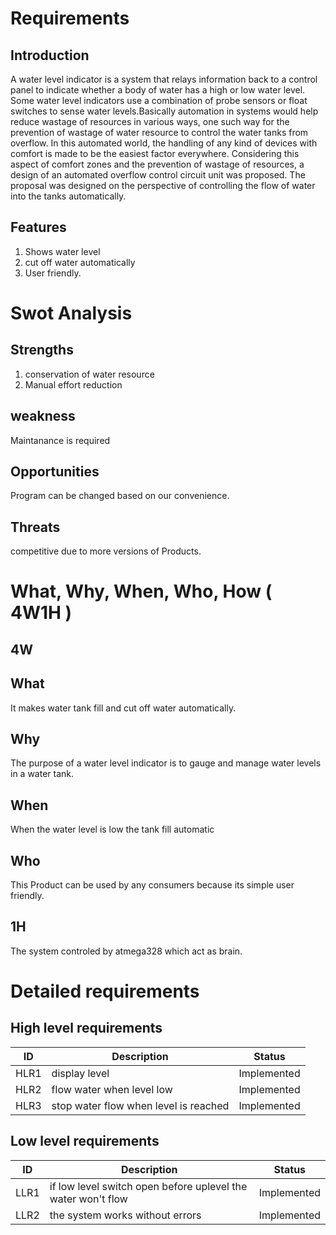 # Requirements

## Introduction

A water level indicator is a system that relays information back to a control panel to indicate whether a body of water has a high or low water level. Some water level indicators use a combination of probe sensors or float switches to sense water levels.Basically automation in systems would help reduce wastage of resources in various ways, one such way for the prevention of wastage of water resource to control the water tanks from overflow. In this automated world, the handling of any kind of devices with comfort is made to be the easiest factor everywhere. Considering this aspect of comfort zones and the prevention of wastage of resources, a design of an automated overflow control circuit unit was proposed. The proposal was designed on the perspective of controlling the flow of water into the tanks automatically.

## Features

1. Shows water level
2. cut off water automatically
3. User friendly.

# Swot Analysis

## Strengths

1. conservation of water resource
2. Manual effort reduction

## weakness

Maintanance is required

## Opportunities

Program can be changed based on our convenience.

## Threats

competitive due to more versions of Products.

# What, Why, When, Who, How ( 4W1H )

## 4W

## What
It makes water tank fill and cut off water automatically.
## Why
The purpose of a water level indicator is to gauge and manage water levels in a water tank.
## When
When the water level is low the tank fill automatic
## Who 
This Product can be used by any consumers because its simple user friendly.

## 1H
The system controled by atmega328 which act as brain.

# Detailed requirements

## High level requirements

ID | Description | Status
----|----------- |-------
HLR1 | display level | Implemented
HLR2 | flow water when level low | Implemented
HLR3 | stop water flow when level is reached | Implemented

## Low level requirements

ID | Description | Status
--- | ---------- | ------
LLR1 | if low level switch open before uplevel the water won't flow | Implemented
LLR2 | the system works without errors | Implemented
